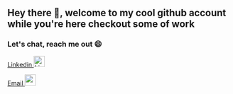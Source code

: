 ## Hey there 👋, welcome to my cool github account while you're here checkout some of work

### Let's chat, reach me out 😄

[Linkedin <img height='25' width='25'  src='https://cdn4.iconfinder.com/data/icons/social-messaging-ui-color-shapes-2-free/128/social-linkedin-circle-512.png' alt='Linkedin Logo' />](https://www.linkedin.com/in/matheus-de-assis-caetano/)

[Email <img height='25' width='25' src='https://cdn.worldvectorlogo.com/logos/official-gmail-icon-2020-.svg' />](mailto:matheus@assis.me)
